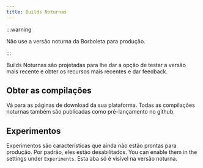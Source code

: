 ```yaml
---
title: Builds Noturnas
---
```


:::warning

Não use a versão noturna da Borboleta para produção.

:::

Builds Noturnas são projetadas para lhe dar a opção de testar a versão mais recente e obter os recursos mais recentes e dar feedback.

## Obter as compilações

Vá para as páginas de download da sua plataforma.
Todas as compilações noturnas também são publicadas como pré-lançamento no github.

## Experimentos

Experimentos são características que ainda não estão prontas para produção.
Por padrão, eles estão desabilitados. You can enable them in the settings under `Experiments`.
Esta aba só é visível na versão noturna.

